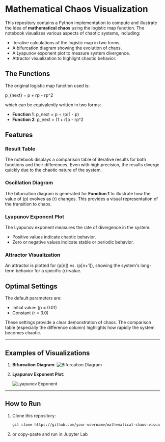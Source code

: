 # Mathematical Chaos Visualization

This repository contains a Python implementation to compute and illustrate the idea of **mathematical chaos** using the logistic map function. The notebook visualizes various aspects of chaotic systems, including:

- Iterative calculations of the logistic map in two forms.
- A bifurcation diagram showing the evolution of chaos.
- A Lyapunov exponent plot to measure system divergence.
- Attractor visualization to highlight chaotic behavior.

## The Functions
The original logistic map function used is:

p_{next} = p + rp - rp^2

which can be equivalently written in two forms:
- **Function 1**:   p_next = p + rp(1 - p)
- **Function 2**:   p_next = (1 + r)p - rp^2
  
## Features
### Result Table
The notebook displays a comparison table of iterative results for both functions and their differences. Even with high precision, the results diverge quickly due to the chaotic nature of the system.

### Oscillation Diagram
The bifurcation diagram is generated for **Function 1** to illustrate how the value of (p) evolves as (r) changes. This provides a visual representation of the transition to chaos.

### Lyapunov Exponent Plot
The Lyapunov exponent measures the rate of divergence in the system:
- Positive values indicate chaotic behavior.
- Zero or negative values indicate stable or periodic behavior.

### Attractor Visualization
An attractor is plotted for (p[n]) vs. (p[n+1]), showing the system's long-term behavior for a specific (r)-value.

## Optimal Settings
The default parameters are:
- Initial value: (p = 0.01)
- Constant (r = 3.0)

These settings provide a clear demonstration of chaos. The comparison table (especially the difference column) highlights how rapidly the system becomes chaotic.

---

## Examples of Visualizations

1. **Bifurcation Diagram**:
   ![Bifurcation Diagram](https://github.com/user-attachments/assets/d0ea342d-4b25-4623-ab1b-42ed64e2287e)

3. **Lyapunov Exponent Plot**:

   ![Lyapunov Exponent](https://github.com/user-attachments/assets/243011d9-c8c0-4b2d-8613-30e70a941254)

---

## How to Run
1. Clone this repository:
   ```bash
   git clone https://github.com/your-username/mathematical-chaos-visualization.git
2. or copy-paste and run in Jupyter Lab
